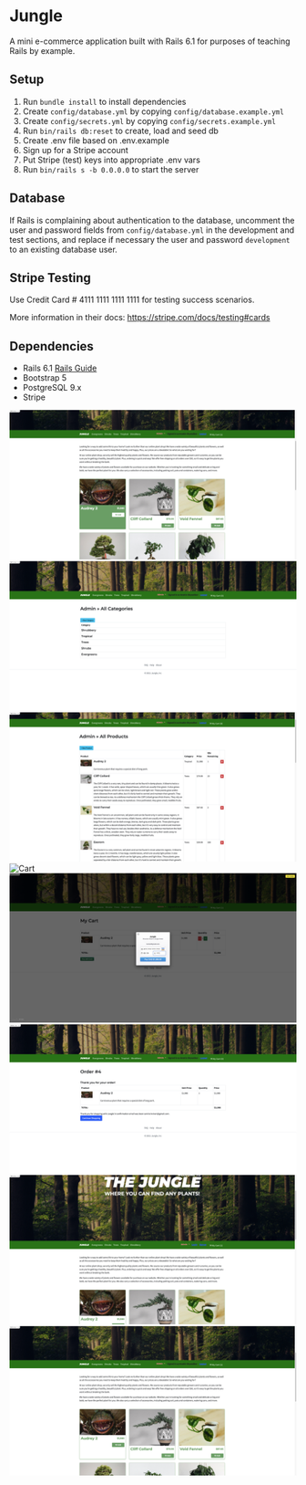 # Jungle

A mini e-commerce application built with Rails 6.1 for purposes of teaching Rails by example.

## Setup

1. Run `bundle install` to install dependencies
2. Create `config/database.yml` by copying `config/database.example.yml`
3. Create `config/secrets.yml` by copying `config/secrets.example.yml`
4. Run `bin/rails db:reset` to create, load and seed db
5. Create .env file based on .env.example
6. Sign up for a Stripe account
7. Put Stripe (test) keys into appropriate .env vars
8. Run `bin/rails s -b 0.0.0.0` to start the server

## Database

If Rails is complaining about authentication to the database, uncomment the user and password fields from `config/database.yml` in the development and test sections, and replace if necessary the user and password `development` to an existing database user.

## Stripe Testing

Use Credit Card # 4111 1111 1111 1111 for testing success scenarios.

More information in their docs: <https://stripe.com/docs/testing#cards>

## Dependencies

- Rails 6.1 [Rails Guide](http://guides.rubyonrails.org/v6.1/)
- Bootstrap 5
- PostgreSQL 9.x
- Stripe

![Add item to cart](https://github.com/DohBae/jungle-rails/blob/master/docs/add_item_cart.png?raw=true)
![Admin Categories](https://github.com/DohBae/jungle-rails/blob/master/docs/admin_categories.png?raw=true "Title")
![Admin Products](https://github.com/DohBae/jungle-rails/blob/master/docs/admin_products.png?raw=true "Title")
![Cart](url "Title")
![Credit Card Payment](https://github.com/DohBae/jungle-rails/blob/master/docs/cc_payment.png?raw=true(https://github.com/DohBae/jungle-rails/blob/master/docs/cart.png?raw=true) "Title")
![Completed Order](https://github.com/DohBae/jungle-rails/blob/master/docs/completed_order.png?raw=true "Title")
![Home Page](https://github.com/DohBae/jungle-rails/blob/master/docs/home_page.png?raw=true "Title")
![User Logged In](https://github.com/DohBae/jungle-rails/blob/master/docs/user_logged_in.png?raw=true "Title")
